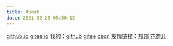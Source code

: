```yaml
---
title: About
date: 2021-02-28 05:50:12
---
```


<a href="https://seekstar.github.io">github.io</a> <a href="https://searchstar.gitee.io">gitee.io</a>
我的：<a href="https://github.com/seekstar">github</a> <a href="https://gitee.com/searchstar">gitee</a> <a href="https://blog.csdn.net/qq_41961459">csdn</a>
友情链接：<a href="https://nicolasliu.info/">邦邦</a> <a href=https://huajuaner.github.io>花卷儿</a>
